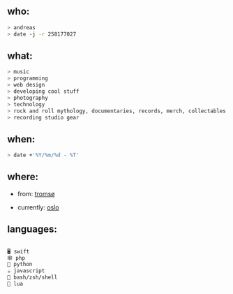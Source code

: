 ## who:

```bash
> andreas
> date -j -r 258177027
```

## what:

```bash
> music
> programming
> web design
> developing cool stuff
> photography
> technology
> rock and roll mythology, documentaries, records, merch, collectables ++
> recording studio gear
```
## when:

```bash
> date +'%Y/%m/%d - %T'
```

## where:

* from: [tromsø](https://maps.apple.com/?ll=69.651329,18.954410&lsp=6489)

* currently: [oslo](https://maps.apple.com/?ll=59.911558,10.733361)

## languages:

```bash

🖥️ swift
🕸️ php
🐍 python
☕️ javascript
🐚 bash/zsh/shell
🧢 lua

```

<!---
atchoo78/atchoo78 is a ✨ special ✨ repository because its `README.md` (this file) appears on your GitHub profile.
You can click the Preview link to take a look at your changes.
--->
